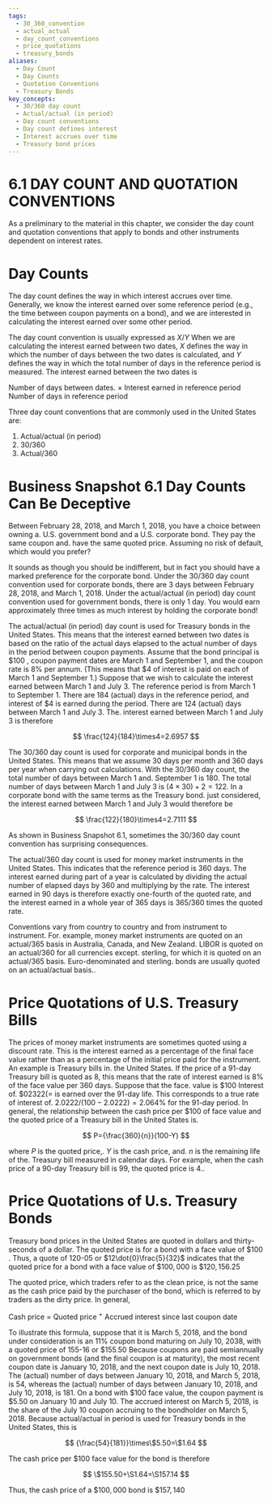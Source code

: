 ```yaml
---
tags:
  - 30_360_convention
  - actual_actual
  - day_count_conventions
  - price_quotations
  - treasury_bonds
aliases:
  - Day Count
  - Day Counts
  - Quotation Conventions
  - Treasury Bonds
key_concepts:
  - 30/360 day count
  - Actual/actual (in period)
  - Day count conventions
  - Day count defines interest
  - Interest accrues over time
  - Treasury bond prices
---
```


# 6.1 DAY COUNT AND QUOTATION CONVENTIONS  

As a preliminary to the material in this chapter, we consider the day count and quotation conventions that apply to bonds and other instruments dependent on interest rates.  

# Day Counts  

The day count defines the way in which interest accrues over time. Generally, we know the interest earned over some reference period (e.g., the time between coupon payments on a bond), and we are interested in calculating the interest earned over some other period.  

The day count convention is usually expressed as $X/Y$ When we are calculating the interest earned between two dates, $X$ defines the way in which the number of days between the two dates is calculated, and $Y$ defines the way in which the total number of days in the reference period is measured. The interest earned between the two dates is  

Number of days between dates. $\times$ Interest earned in reference period Number of days in reference period  

Three day count conventions that are commonly used in the United States are:  

1. Actual/actual (in period)   
2. 30/360   
3. Actual/360  

# Business Snapshot 6.1 Day Counts Can Be Deceptive  

Between February 28, 2018, and March 1, 2018, you have a choice between owning a. U.S. government bond and a U.S. corporate bond. They pay the same coupon and. have the same quoted price. Assuming no risk of default, which would you prefer?  

It sounds as though you should be indifferent, but in fact you should have a marked preference for the corporate bond. Under the 30/360 day count convention used for corporate bonds, there are 3 days between February 28, 2018, and March 1, 2018. Under the actual/actual (in period) day count convention used for government bonds, there is only 1 day. You would earn approximately three times as much interest by holding the corporate bond!  

The actual/actual (in period) day count is used for Treasury bonds in the United States. This means that the interest earned between two dates is based on the ratio of the actual days elapsed to the actual number of days in the period between coupon payments. Assume that the bond principal is $\$100$ , coupon payment dates are March 1 and September 1, and the coupon rate is $8\%$ per annum. (This means that $\$4$ of interest is paid on each of March 1 and September 1.) Suppose that we wish to calculate the interest earned between March 1 and July 3. The reference period is from March 1 to September 1. There are 184 (actual) days in the reference period, and interest of $\$4$ is earned during the period. There are 124 (actual) days between March 1 and July 3. The. interest earned between March 1 and July 3 is therefore  

$$
\frac{124}{184}\times4=2.6957
$$  

The $30/360$ day count is used for corporate and municipal bonds in the United States. This means that we assume 30 days per month and 360 days per year when carrying out calculations. With the $30/360$ day count, the total number of days between March 1 and. September 1 is 180. The total number of days between March 1 and July 3 is $(4\times30)+2=122.$ In a corporate bond with the same terms as the Treasury bond. just considered, the interest earned between March 1 and July 3 would therefore be  

$$
\frac{122}{180}\times4=2.7111
$$  

As shown in Business Snapshot 6.1, sometimes the 30/360 day count convention has surprising consequences.  

The actual/360 day count is used for money market instruments in the United States. This indicates that the reference period is 360 days. The interest earned during part of a year is calculated by dividing the actual number of elapsed days by 360 and multiplying by the rate. The interest earned in 90 days is therefore exactly one-fourth of the quoted rate, and the interest earned in a whole year of 365 days is 365/360 times the quoted rate.  

Conventions vary from country to country and from instrument to instrument. For. example, money market instruments are quoted on an actual/365 basis in Australia, Canada, and New Zealand. LIBOR is quoted on an actual/360 for all currencies except. sterling, for which it is quoted on an actual/365 basis. Euro-denominated and sterling. bonds are usually quoted on an actual/actual basis..  

# Price Quotations of U.S. Treasury Bills  

The prices of money market instruments are sometimes quoted using a discount rate. This is the interest earned as a percentage of the final face value rather than as a percentage of the initial price paid for the instrument. An example is Treasury bills in. the United States. If the price of a 91-day Treasury bill is quoted as 8, this means that the rate of interest earned is $8\%$ of the face value per 360 days. Suppose that the face. value is $\$100$ Interest of. $\$02322(=$ is earned over the 91-day life. This corresponds to a true rate of interest of. $2.0222/(100-2.0222)=2.064\%$ for the 91-day period. In general, the relationship between the cash price per $\$100$ of face value and the quoted price of a Treasury bill in the United States is.  

$$
P={\frac{360}{n}}(100-Y)
$$  

where $P$ is the quoted price,. $Y$ is the cash price, and. $n$ is the remaining life of the. Treasury bill measured in calendar days. For example, when the cash price of a 90-day Treasury bill is 99, the quoted price is 4..  

# Price Quotations of U.s. Treasury Bonds  

Treasury bond prices in the United States are quoted in dollars and thirty-seconds of a dollar. The quoted price is for a bond with a face value of $\$100$ . Thus, a quote of 120-05 or $12\dot{0}\frac{5}{32}$ indicates that the quoted price for a bond with a face value of $\$100,000$ is $\$120,156.25$  

The quoted price, which traders refer to as the clean price, is not the same as the cash price paid by the purchaser of the bond, which is referred to by traders as the dirty price. In general,  

Cash price $=$ Quoted price $^+$ Accrued interest since last coupon date  

To illustrate this formula, suppose that it is March 5, 2018, and the bond under consideration is an $11\%$ coupon bond maturing on July 10, 2038, with a quoted price of 155-16 or $\$155.50$ Because coupons are paid semiannually on government bonds (and the final coupon is at maturity), the most recent coupon date is January 10, 2018, and the next coupon date is July 10, 2018. The (actual) number of days between January 10, 2018, and March 5, 2018, is 54, whereas the (actual) number of days between January 10, 2018, and July 10, 2018, is 181. On a bond with $\$100$ face value, the coupon payment is $\$5.50$ on January 10 and July 10. The accrued interest on March 5, 2018, is the share of the July 10 coupon accruing to the bondholder on March 5, 2018. Because actual/actual in period is used for Treasury bonds in the United States, this is  

$$
{\frac{54}{181}}\times\$5.50=\$1.64
$$  

The cash price per $\$100$ face value for the bond is therefore  

$$
\$155.50+\S1.64=\S157.14
$$  

Thus, the cash price of a $\$100,000$ bond is $\$157,140$  
